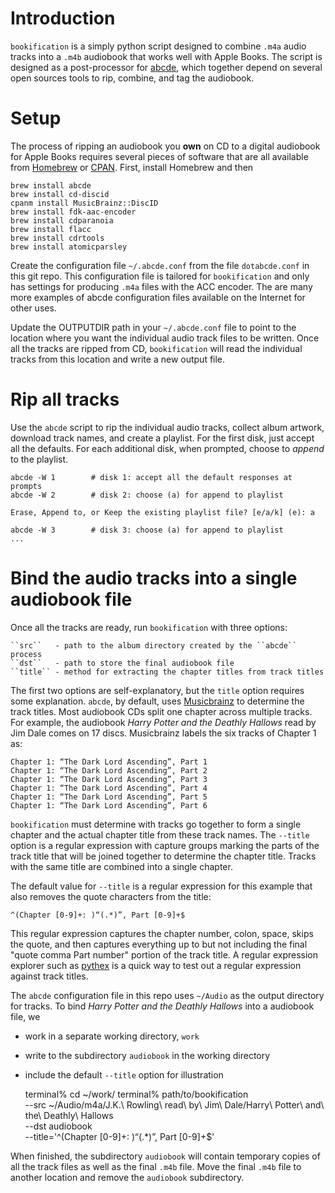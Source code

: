 # Introduction

``bookification`` is a simply python script designed to combine ``.m4a`` audio
tracks into a ``.m4b`` audiobook that works well with Apple Books. The script
is designed as a post-processor for [abcde](https://abcde.einval.com/wiki/),
which together depend on several open sources tools to rip, combine, and tag
the audiobook.

# Setup

The process of ripping an audiobook you **own** on CD to a digital audiobook for
Apple Books requires several pieces of software that are all available from
[Homebrew](https://brew.sh/) or [CPAN](https://www.cpan.org/). First, install
Homebrew and then

    brew install abcde
    brew install cd-discid
    cpanm install MusicBrainz::DiscID
    brew install fdk-aac-encoder          
    brew install cdparanoia
    brew install flacc
    brew install cdrtools
    brew install atomicparsley

Create the configuration file ``~/.abcde.conf`` from the file ``dotabcde.conf``
in this git repo. This configuration file is tailored for ``bookification`` and
only has settings for producing ``.m4a`` files with the ACC encoder. The are
many more examples of abcde configuration files available on the Internet for
other uses.

Update the OUTPUTDIR path in your ``~/.abcde.conf`` file to point to the
location where you want the individual audio track files to be written. Once
all the tracks are ripped from CD, ``bookification`` will read the individual
tracks from this location and write a new output file.

# Rip all tracks

Use the ``abcde`` script to rip the individual audio tracks, collect album
artwork, download track names, and create a playlist. For the first disk,
just accept all the defaults. For each additional disk, when prompted,
choose to *append* to the playlist.

    abcde -W 1        # disk 1: accept all the default responses at prompts
    abcde -W 2        # disk 2: choose (a) for append to playlist

    Erase, Append to, or Keep the existing playlist file? [e/a/k] (e): a
    
    abcde -W 3        # disk 3: choose (a) for append to playlist
    ...

# Bind the audio tracks into a single audiobook file

Once all the tracks are ready, run ``bookification`` with three options:

    ``src``   - path to the album directory created by the ``abcde`` process
    ``dst``   - path to store the final audiobook file
    ``title`` - method for extracting the chapter titles from track titles

The first two options are self-explanatory, but the ``title`` option requires
some explanation. ``abcde``, by default, uses
[Musicbrainz](https://musicbrainz.org/) to determine the track titles. Most
audiobook CDs split one chapter across multiple tracks. For example, the
audiobook _Harry Potter and the Deathly Hallows_ read by Jim Dale comes on 17
discs. Musicbrainz labels the six tracks of Chapter 1 as:

    Chapter 1: “The Dark Lord Ascending”, Part 1
    Chapter 1: “The Dark Lord Ascending”, Part 2
    Chapter 1: “The Dark Lord Ascending”, Part 3
    Chapter 1: “The Dark Lord Ascending”, Part 4
    Chapter 1: “The Dark Lord Ascending”, Part 5
    Chapter 1: “The Dark Lord Ascending”, Part 6
    
``bookification`` must determine with tracks go together to form a single
chapter and the actual chapter title from these track names. The ``--title``
option is a regular expression with capture groups marking the parts of
the track title that will be joined together to determine the chapter title.
Tracks with the same title are combined into a single chapter.

The default value for ``--title`` is a regular expression for this example
that also removes the quote characters from the title:

    ^(Chapter [0-9]+: )“(.*)”, Part [0-9]+$

This regular expression captures the chapter number, colon, space, skips the
quote, and then captures everything up to but not including the final "quote
comma Part number" portion of the track title. A regular expression explorer
such as [pythex](https://pythex.org/) is a quick way to test out a regular
expression against track titles.

The ``abcde`` configuration file in this repo uses ``~/Audio`` as the output
directory for tracks. To bind _Harry Potter and the Deathly Hallows_ into a
audiobook file, we

* work in a separate working directory, ``work``
* write to the subdirectory ``audiobook`` in the working directory
* include the default ``--title`` option for illustration 

    terminal% cd ~/work/
    terminal% path/to/bookification \
    --src ~/Audio/m4a/J.K.\ Rowling\ read\ by\ Jim\ Dale/Harry\ Potter\ and\ the\ Deathly\ Hallows \
    --dst audiobook \
    --title='^(Chapter [0-9]+: )“(.*)”, Part [0-9]+$'

When finished, the subdirectory ``audiobook`` will contain temporary
copies of all the track files as well as the final ``.m4b`` file.  Move
the final ``.m4b`` file to another location and remove the ``audiobook``
subdirectory.



